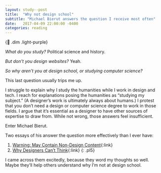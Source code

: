 ```yaml
---
layout: study--post
title:  "Why not design school"
subtitle: "Michael Bierut answers the question I receive most often"
date:   2017-04-09 22:00:00 -0400
categories: reading
---
```


{:link: .dim .light-purple}

*What do you study?* Political science and history.

*But don’t you design websites?* Yeah.

*So why aren’t you at design school, or studying computer science?*

This last question usually trips me up.

I struggle to explain why I study the humanities while I work in design and tech. I reach for explanations posing the humanities as “studying my subject.” (A designer’s work is ultimately always about humans.) I protest that you don’t need a design or computer science degree to work in those fields. I argue that it’s essential as a designer to have other sources of expertise to draw from. While not wrong, those answers feel insufficient.

Enter Michael Bierut.

Two essays of his answer the question more effectively than I ever have:

1. [Warning: May Contain Non-Design Content](http://designobserver.com/feature/warning-may-contain-non-design-content/4137){:link}
2. [Why Designers Can’t Think](http://risd.generic.cx/why.html){:link}
{: .pl5}

I came across them excitedly, because they word my thoughts so well.
Maybe they’ll help others understand why I’m not at design school.
